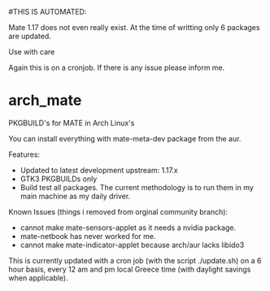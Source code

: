 #THIS IS AUTOMATED:

Mate 1.17 does not even really exist. At the time of writting only 6 packages are updated.

Use with care

Again this is on a cronjob. If there is any issue please inform me.

# arch_mate
PKGBUILD's for MATE in Arch Linux's

You can install everything with mate-meta-dev package from the aur.

Features:

* Updated to latest development upstream:  1.17.x 
* GTK3 PKGBUILDs only
* Build test all packages. The current methodology is to run them in my main machine as my daily driver.

Known Issues (things i removed from orginal community branch): 

* cannot make mate-sensors-applet as it needs a nvidia package.
* mate-netbook has never worked for me.
* cannot make mate-indicator-applet because arch/aur lacks libido3

This is currently updated with a cron job (with the script ./update.sh) on a 6 hour basis, every 12 am and pm local Greece time (with daylight savings when applicable).
